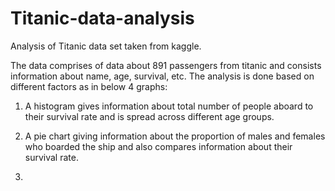 # Titanic-data-analysis
Analysis of Titanic data set taken from kaggle.

The data comprises of data about 891 passengers from titanic and consists information about name, age, survival, etc. The analysis is done based on different factors as in below 4 graphs:

1. A histogram gives information about total number of people aboard to their survival rate and is spread across different age groups.

2. A pie chart giving information about the proportion of males and females who boarded the ship and also compares information about their survival rate.

3.
